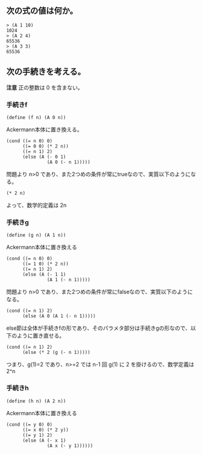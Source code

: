 ## 次の式の値は何か。

    > (A 1 10)
    1024
    > (A 2 4)
    65536
    > (A 3 3)
    65536

## 次の手続きを考える。

**注意** 正の整数は 0 を含まない。

### 手続きf

    (define (f n) (A 0 n))

Ackermann本体に置き換える。

    (cond ((= n 0) 0)
          ((= 0 0) (* 2 n))
          ((= n 1) 2)
          (else (A (- 0 1)
                   (A 0 (- n 1)))))

問題より n>0 であり、また2つめの条件が常にtrueなので、実質以下のようになる。

    (* 2 n)

よって、数学的定義は 2n

### 手続きg

    (define (g n) (A 1 n))

Ackermann本体に置き換える

    (cond ((= n 0) 0)
          ((= 1 0) (* 2 n))
          ((= n 1) 2)
          (else (A (- 1 1)
                   (A 1 (- n 1)))))

問題より n>0 であり、また2つめの条件が常にfalseなので、実質以下のようになる。

    (cond ((= n 1) 2)
          (else (A 0 (A 1 (- n 1)))))

else節は全体が手続きfの形であり、そのパラメタ部分は手続きgの形なので、以下のように置き直せる。

    (cond ((= n 1) 2)
          (else (* 2 (g (- n 1)))))

つまり、g(1)=2 であり、n>=2 では n-1 回 g(1) に 2 を掛けるので、数学定義は 2^n

### 手続きh

    (define (h n) (A 2 n))

Ackermann本体に置き換える

    (cond ((= y 0) 0)
          ((= x 0) (* 2 y))
          ((= y 1) 2)
          (else (A (- x 1)
                   (A x (- y 1))))))


